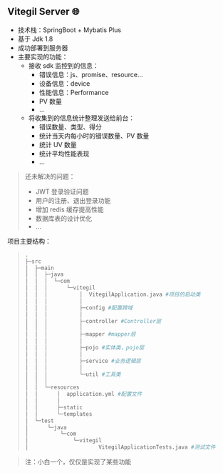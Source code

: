 ## Vitegil Server 🌐

- 技术栈：SpringBoot + Mybatis Plus
- 基于 Jdk 1.8
- 成功部署到服务器
- 主要实现的功能：
  - 接收 sdk 监控到的信息：
    - 错误信息：js、promise、resource...
    - 设备信息：device
    - 性能信息：Performance
    - PV 数量
    - ...
  - 将收集到的信息统计整理发送给前台：
    - 错误数量、类型、得分
    - 统计当天内每小时的错误数量、PV 数量
    - 统计 UV 数量
    - 统计平均性能表现
    - ...

> 还未解决的问题：
>
> - JWT 登录验证问题
> - 用户的注册、退出登录功能
> - 增加 redis 缓存提高性能
> - 数据库表的设计优化
> - ...

项目主要结构：

> ```Bash
> .
> ├─src
> │  ├─main
> │  │  ├─java
> │  │  │  └─com
> │  │  │      └─vitegil
> │  │  │          │  VitegilApplication.java #项目的启动类
> │  │  │          │
> │  │  │          ├─config #配置跨域
> │  │  │          │
> │  │  │          ├─controller #Controller层
> │  │  │          │
> │  │  │          ├─mapper #mapper层
> │  │  │          │
> │  │  │          ├─pojo #实体类，pojo层
> │  │  │          │
> │  │  │          ├─service #业务逻辑层
> │  │  │          │
> │  │  │          └─util #工具类
> │  │  │
> │  │  └─resources
> │  │      │  application.yml #配置文件
> │  │      │
> │  │      ├─static
> │  │      └─templates
> │  └─test
> │      └─java
> │          └─com
> │              └─vitegil
> │                      VitegilApplicationTests.java #测试文件
> ```

> 注：小白一个，仅仅是实现了某些功能

